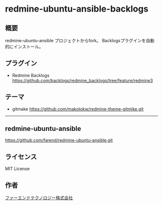 # redmine-ubuntu-ansible-backlogs

## 概要
redmine-ubuntu-ansible プロジェクトからfork。
Backlogsプラグインを自動的にインストール。

## プラグイン
- Redmine Backlogs https://github.com/backlogs/redmine_backlogs/tree/feature/redmine3

## テーマ
- gitmake https://github.com/makotokw/redmine-theme-gitmike.git

*****

## redmine-ubuntu-ansible

https://github.com/farend/redmine-ubuntu-ansible.git

## ライセンス

MIT License


## 作者

[ファーエンドテクノロジー株式会社](http://www.farend.co.jp/)
